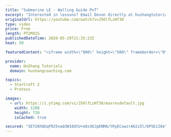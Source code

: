 ```yaml
---
title: "Submarine LE - Walling Guide PvT"
excerpt: "Interested in lessons? Email Devon directly at hushangtutorials@outlook.com ------------------------------------------------------------------------------------------------------- Want to support HuShang Tutorials directly? Patreon is a website where you can contribute a monthly donation that will help"
originalUrl: https://youtube.com/watch?v=J56lfLzHf30
type: video
price: Free
length: PT2M41S
publishedDateTime: 2020-05-29T21:35:23Z
heat: 50

featuredContent: "<iframe width=\"800\" height=\"500\" frameborder=\"0\" src=\"https://www.youtube.com/embed/J56lfLzHf30\" allow=\"accelerometer; autoplay; encrypted-media; gyroscope; picture-in-picture\" allowfullscreen></iframe>"

provider:
  name: HuShang Tutorials
  domain: hushangcoaching.com

topics:
  - StarCraft 2
  - Protoss

images:
  - url: https://i.ytimg.com/vi/J56lfLzHf30/maxresdefault.jpg
    width: 1280
    height: 720
    isCached: true

secured: "SEY26hQbqFR25naQ3W16QtU+eQsSKJpENMA/tRyECowzrA62z5l/bPSEzI8eYcbHAYL0g8/+nLq9PtoZ29LhSoaJ5wXMoz+2pl9QpKn7CSp0vDpqe2ESZsPrp8wFYDdPWTqO+mZOixGcqEvdA+739TnOCP9aWfyJPuFNba8oivfyyk9YYE+ePHnNqczq+WQf9g57aIVrCwF81XygMNPqfRDwITnMpdKJFCZfbJF0hHqJrMKPL8spEHUhuUfq5A9yZbn9A1T3G54+LQAkLYsaK/BFnW8zi4Biv7YlLm5Or+fziq8V6zeEQfZwe4ZqrV8TeVVA1fZS8UmhDeXBJlwYS2YlGZFrc5su9iXRgrHtSUBP7LNCGLZazX6iwjmmHBhY2aaH4Ta3V0G+fkfFCOn9XvQEiOi0HNvUMx/OFYKM+oY=;qpoHzK+NDqFHnDIgdDKqIw=="
---
```


